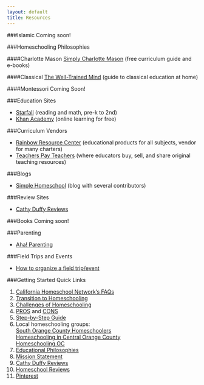 ```yaml
---
layout: default
title: Resources
---
```


###Islamic
Coming soon!

###Homeschooling Philosophies

####Charlotte Mason
[Simply Charlotte Mason](http://simplycharlottemason.com) (free curriculum guide and e-books)

####Classical
[The Well-Trained Mind](http://www.welltrainedmind.com) (guide to classical education at home)

####Montessori
Coming Soon!


###Education Sites
* [Starfall](http://www.starfall.com) (reading and math, pre-k to 2nd)
* [Khan Academy](https://www.khanacademy.org) (online learning for free)

###Curriculum Vendors
* [Rainbow Resource Center](https://www.rainbowresource.com) (educational products for all subjects, vendor for many charters)
* [Teachers Pay Teachers](http://www.teacherspayteachers.com) (where educators buy, sell, and share original teaching resources)

###Blogs
* [Simple Homeschool](http://simplehomeschool.net) (blog with several contributors)

###Review Sites
* [Cathy Duffy Reviews](http://cathyduffyreviews.com)

###Books
Coming soon!

###Parenting
* [Aha! Parenting](http://www.ahaparenting.com)

###Field Trips and Events
* [How to organize a field trip/event](http://www.muslimhomeschoolnetwork.com/homeschooling/fieldtrip/)

###Getting Started Quick Links

1. [California Homeschool Network’s FAQs](http://www.californiahomeschool.net/howTo/faq.htm )
2. [Transition to Homeschooling](http://blog.babygizmo.com/2014/03/10-things-homeschooling-mom-miss-traditional-school/)
3. [Challenges of Homeschooling](http://blog.babygizmo.com/2014/05/top-six-challenges-homeschooling/)
4. [PROS](http://www.weirdunsocializedhomeschoolers.com/homeschooling-pros-and-cons-part-2/#content) and [CONS](http://www.weirdunsocializedhomeschoolers.com/homeschooling-pros-and-cons/#content)
5. [Step-by-Step Guide](http://californiahomeschool.net/howTo/pdf/CHNJTF2012_13.pdf)
6. Local homeschooling groups:  
     [South Orange County Homeschoolers](https://groups.yahoo.com/neo/groups/SOC_homeschoolers/info)  
     [Homeschooling in Central Orange County](https://groups.yahoo.com/neo/groups/HomeschoolingCOC/info)  
     [Homeschooling OC](https://www.facebook.com/groups/145331013676/)  
7. [Educational Philosophies](http://simplehomeschool.net/educational-philosophies-defined-part-i/)
8. [Mission Statement](http://www.mariannesunderland.com/2013/04/why-homeschool-how-to-make-a-homeschool-mission-statement/)
9. [Cathy Duffy Reviews](http://cathyduffyreviews.com)
10. [Homeschool Reviews](http://www.homeschoolreviews.com)
11. [Pinterest](http://www.pinterest.com/search/pins/?q=homeschool%20room)
